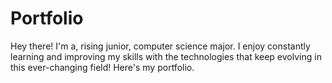# Portfolio
Hey there! I'm a, rising junior, computer science major. I enjoy constantly learning and improving my skills with the technologies that keep evolving in this ever-changing field! Here's my portfolio.
